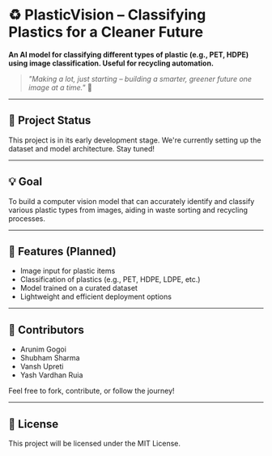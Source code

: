# ♻️ PlasticVision – Classifying Plastics for a Cleaner Future

**An AI model for classifying different types of plastic (e.g., PET, HDPE) using image classification. Useful for recycling automation.**

> _"Making a lot, just starting – building a smarter, greener future one image at a time."_ 🌱

---

## 🚧 Project Status

This project is in its early development stage. We're currently setting up the dataset and model architecture. Stay tuned!

---

## 💡 Goal

To build a computer vision model that can accurately identify and classify various plastic types from images, aiding in waste sorting and recycling processes.

---

## 📌 Features (Planned)

- Image input for plastic items  
- Classification of plastics (e.g., PET, HDPE, LDPE, etc.)  
- Model trained on a curated dataset  
- Lightweight and efficient deployment options  

---

## 👥 Contributors

- Arunim Gogoi
- Shubham Sharma
- Vansh Upreti
- Yash Vardhan Ruia

Feel free to fork, contribute, or follow the journey!

---

## 📜 License

This project will be licensed under the MIT License.
